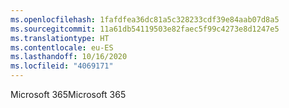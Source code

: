 ```yaml
---
ms.openlocfilehash: 1fafdfea36dc81a5c328233cdf39e84aab07d8a5
ms.sourcegitcommit: 11a61db54119503e82faec5f99c4273e8d1247e5
ms.translationtype: HT
ms.contentlocale: eu-ES
ms.lasthandoff: 10/16/2020
ms.locfileid: "4069171"
---
```

<span data-ttu-id="81c61-101">Microsoft 365</span><span class="sxs-lookup"><span data-stu-id="81c61-101">Microsoft 365</span></span>